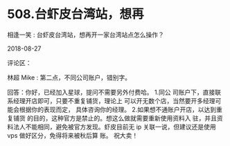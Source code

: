 # 508.台虾皮台湾站，想再

相逢一笑 : 台虾皮台湾站，想再开一家台湾站点怎么操作？

2018-08-27

评论区：

林超 Mike : 第二点，不同公司账户，错别字。

回答：你好，已经加入星球，提问不需要另外付费哈。 1.同公 司账户下，直接联系经理开店即可，只要不重复铺货，理论上 可以开无数个店，当然要开多经理可能会根据你的表现而定， 具体咨询你的经理。 2.如果想不通账户开店，以达到重复铺货 的目的，这种官方是禁止的。想这么做就需要重新使用资料入 驻，并且资料法人不能相同，避免被官方发现。虾皮目前无 ip 关联一说，但建议还是使用 vps 做好区分，免得将来被秋后算 账。 祝大卖！